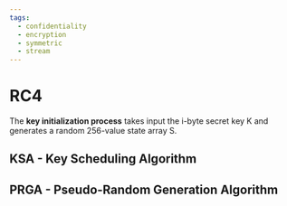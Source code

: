 ```yaml
---
tags:
  - confidentiality
  - encryption
  - symmetric
  - stream
---
```

# RC4 
The **key initialization process** takes input the i-byte secret key K and generates a random 256-value state array S. 


## KSA - Key Scheduling Algorithm


## PRGA - Pseudo-Random Generation Algorithm
